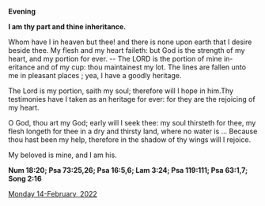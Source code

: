 **Evening**

**I am thy part and thine inheritance.**
 
Whom have I in heaven but thee! and there is none upon earth that I desire beside thee. My flesh and my heart faileth: but God is the strength of my heart, and my portion for ever. -- The LORD is the portion of mine in-eritance and of my cup: thou maintainest my lot. The lines are fallen unto me in pleasant places ; yea, I have a goodly heritage.
 
The Lord is my portion, saith my soul; therefore will I hope in him.Thy testimonies have I taken as an heritage for ever: for they are the rejoicing of my heart.
 
O God, thou art my God; early will I seek thee: my soul thirsteth for thee, my flesh longeth for thee in a dry and thirsty land, where no water is ... Because thou hast been my help, therefore in the shadow of thy wings will I rejoice.
 
My beloved is mine, and I am his.  

**Num 18:20; Psa 73:25,26; Psa 16:5,6; Lam 3:24; Psa 119:111; Psa 63:1,7; Song 2:16**

[Monday 14-February, 2022](https://t.me/daily_light)
